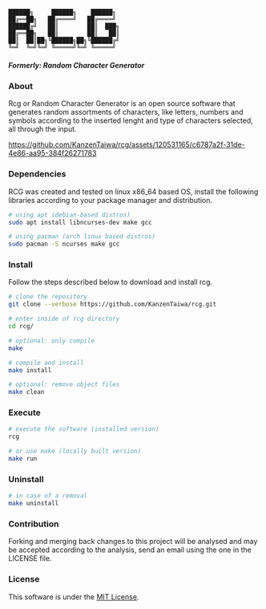 ```
██████╗     ██████╗    ██████╗
██╔══██╗   ██╔════╝   ██╔════╝
██████╔╝   ██║        ██║  ███╗
██╔══██╗   ██║        ██║   ██║
██║  ██║██╗╚██████╗██╗╚██████╔╝
╚═╝  ╚═╝╚═╝ ╚═════╝╚═╝ ╚═════╝
```

##### Formerly: _Random Character Generator_

### About
Rcg or Random Character Generator is an open source software that generates random assortments of characters, like letters, numbers and symbols according to the
inserted lenght and type of characters selected, all through the input.

https://github.com/KanzenTaiwa/rcg/assets/120531165/c6787a2f-31de-4e86-aa95-384f26271783

### Dependencies
RCG was created and tested on linux x86_64 based OS, install the following libraries according to your package manager and distribution.
```sh
# using apt (debian-based distros)
sudo apt install libncurses-dev make gcc
```

```sh
# using pacman (arch linux based distros)
sudo pacman -S ncurses make gcc
```

### Install
Follow the steps described below to download and install rcg.
```sh
# clone the repository
git clone --verbose https://github.com/KanzenTaiwa/rcg.git

# enter inside of rcg directory
cd rcg/

# optional: only compile
make

# compile and install
make install

# optional: remove object files
make clean
```

### Execute
```sh
# execute the software (installed version)
rcg

# or use make (locally built version)
make run
```

### Uninstall
```sh
# in case of a removal
make uninstall
```

### Contribution
Forking and merging back changes to this project will be analysed and may be accepted according to the analysis, send an email using the one in the LICENSE file.

### License
This software is under the [MIT License](./LICENSE).